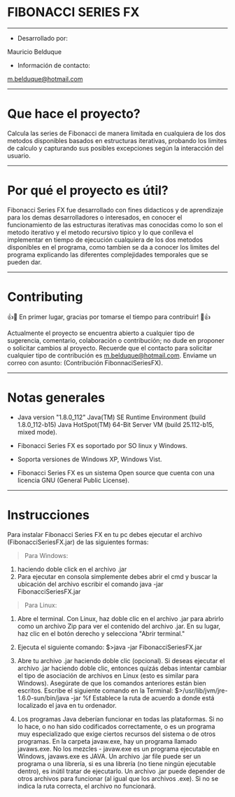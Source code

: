 # FIBONACCI SERIES FX 

*******************************

- Desarrollado por:

Mauricio Belduque

- Información de contacto:

<m.belduque@hotmail.com>

********************************

# Que hace el proyecto?

Calcula las series de Fibonacci de manera limitada en cualquiera de los dos metodos disponibles basados en estructuras iterativas,
probando los limites de calculo y capturando sus posibles excepciones según la interacción del usuario.

********************************

# Por qué el proyecto es útil?

Fibonacci Series FX fue desarrollado con fines didacticos y de aprendizaje para los demas desarrolladores o interesados, en conocer el funcionamiento de las estructuras iterativas mas conocidas como lo son el metodo iterativo y el metodo recursivo tipico y lo que conlleva el implementar en tiempo de ejecución cualquiera de los dos metodos disponibles en el programa, como tambien se da a conocer los limites del programa explicando las diferentes complejidades temporales que se pueden dar.


********************************

# Contributing

👍🎉 En primer lugar, gracias por tomarse el tiempo para contribuir! 🎉👍

Actualmente el proyecto se encuentra abierto a cualquier tipo de sugerencia, comentario, colaboración o contribución; no dude en 
proponer o solicitar cambios al proyecto. 
Recuerde que el contacto para solicitar cualquier tipo de contribución es <m.belduque@hotmail.com>. 
Enviame un correo con asunto: (Contribución FibonnaciSeriesFX).

********************************

# Notas generales

- Java version "1.8.0_112" Java(TM) SE Runtime Environment (build 1.8.0_112-b15)   Java HotSpot(TM) 64-Bit Server VM 
  (build 25.112-b15, mixed mode).

- Fibonacci Series FX es soportado por SO linux y Windows.

- Soporta versiones de Windows XP, Windows Vist.

- Fibonacci Series FX es un sistema Open source que cuenta con una licencia GNU (General Public License).

********************************

# Instrucciones

Para instalar Fibonacci Series FX en tu pc debes ejecutar el archivo (FibonacciSeriesFX.jar) de las siguientes formas:

>Para Windows:

1) haciendo doble click en el archivo .jar 
2) Para ejecutar en consola simplemente debes abrir el cmd y buscar la ubicación del archivo escribir el comando java -jar 
FibonacciSeriesFX.jar 

>Para Linux:

1) Abre el terminal. Con Linux, haz doble clic en el archivo .jar para abrirlo como un archivo Zip para ver el contenido del archivo 
.jar. En su lugar, haz clic en el botón derecho y selecciona "Abrir terminal."

2) Ejecuta el siguiente comando: $>java -jar FibonacciSeriesFX.jar

3) Abre tu archivo .jar haciendo doble clic (opcional). Si deseas ejecutar el archivo .jar haciendo doble clic, entonces quizás debas
intentar cambiar el tipo de asociación de archivos en Linux (esto es similar para Windows). Asegúrate de que los comandos anteriores 
están bien escritos. Escribe el siguiente comando en la Terminal: $>/usr/lib/jvm/jre-1.6.0-sun/bin/java -jar %f Establece la ruta de
acuerdo a donde está localizado el java en tu ordenador.

4) Los programas Java deberían funcionar en todas las plataformas. Si no lo hace, o no han sido codificados correctamente, o es un 
programa muy especializado que exige ciertos recursos del sistema o de otros programas. En la carpeta javaw.exe, hay un programa 
llamado javaws.exe. No los mezcles - javaw.exe es un programa ejecutable en Windows, javaws.exe es JAVA. Un archivo .jar file puede 
ser un programa o una librería, si es una librería (no tiene ningún ejecutable dentro), es inútil tratar de ejecutarlo. Un archivo 
.jar puede depender de otros archivos para funcionar (al igual que los archivos .exe). Si no se indica la ruta correcta, el archivo 
no funcionará.
